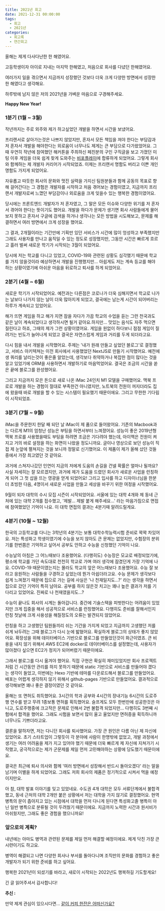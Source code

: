 ```yaml
---
title: 2021년 회고
date: 2021-12-31 00:00:00
tags:
  - 회고
  - 2021년
categories:
  - 회고록
  - 연간회고
---
```


올해는 제게 다사다난한 한 해였어요.

고등학생이자 아이로 지내는 마지막 한해였고, 처음으로 회사를 다녔던 한해였어요.

여러가지 일을 겪으면서 지금까지 성장했던 것보다 더욱 크게 다양한 방면에서 성장한 한 해였다고 생각해요.

하루밖에 남지 않은 저의 2021년을 가벼운 마음으로 구경해주세요.

**Happy New Year!**

### 1분기 (1월 ~ 3월)

작년까지는 주로 외주와 제가 하고싶었던 개발을 하면서 시간을 보냈어요.

프리랜서로 살아가는것은 나쁘지 않았지만, 혼자서 모든 책임을 져야 한다는 부담감과 저 혼자서 개발을 해야한다는 외로움이 너무나도 제게는 큰 부담으로 다가왔었어요. 그때 우연히 작년에 참여했던 해커톤을 주최하신 페친분의 구인 구직글을 보고 가졌던 미팅 이후 게임을 더욱 쉽게 찾게 도와주는 [비포플레이](https://www.rocketpunch.com/companies/beforeplay)에 합류하게 되었어요. 그렇게 회사와 함께하는 제 개발자 커리어가 시작되었죠. 이제는 프리랜서 명함도 버리고 이쁜 개인 명함도 가지게 되었어요.

자유롭고 따듯한 회사의 문화와 멋진 실력을 가지신 팀원분들과 함께 공동의 목표로 향해 걸어간다는 그 경험은 개발자를 시작하고 처음 겪어보는 경험이였고, 지금까지 프리랜서 개발자로써 느꼈던 부담감이나 외로움을 크게 잊을수 있는 행복한 경험이였어요.

당시에는 프론트엔드 개발자가 저 혼자였고, 그 말은 모든 이슈와 다양한 위기를 저 혼자서 겪어야 한다는 뜻이기도 했어요. 개발을 하다가 문제가 생기면 회사 사람들에게 물어보지 못하고 혼자서 구글에 검색을 하거나 생각나는 모든 방법을 시도해보고, 문제를 해결하면서 여러 방면에서 크게 성장을 했어요.

그 결과, 2개월이라는 기간만에 기획만 있던 서비스가 시간에 많이 엉성하고 부족했지만 그래도 사용자를 만나고 움직일 수 있는 정도로 성장했지만, 그동안 시간은 빠르게 흐르고 흘러 벌써 새로운 학기가 시작되는 3월이 되었어요.

당시에 저는 학교를 다니고 있었고, COVID-19와 관련된 상황도 심각했기 때문에 학교를 가지 않을것이라 예상하면서 개발을 진행했지만... 아쉽게도 저는 계속 등교를 해야 하는 상황이였기에 아쉬운 마음을 뒤로하고 퇴사를 하게 되었어요.

### 2분기 (4월 ~ 6월)

새로운 학기가 시작되었어요. 예전과는 다른점은 코로나가 더욱 심해지면서 학교로 나가는 날보다 나가지 않는 날이 더욱 많아지게 되었고, 결국에는 남는게 시간이 되어버리는 하루가 계속되고 있었어요.

해가 뜨면 게임을 하고 해가 지면 잠을 자다가 가끔 학교의 수업을 듣는 그런 천국과도 같은 날이 계속되었다고 생각하시면 될거 같아요.하지만... 맛있는 음식도 자주 먹으면 질린다고 하죠, 그때의 제가 그런 상황이였어요. 게임을 원없이 하다보니 점점 게임이 질려가는 빈도가 늘어나게 되었고 결국은 자연스럽게 게임과 거리를 두게 되더라고요.

다시 힘을 내서 개발을 시작했어요. 주제는 '내가 원래 만들고 싶었던 블로그'로 결정했고, 서비스 아키텍쳐는 이전 회사에서 사용했었던 NextJS로 만들기 시작했어요. 예전에 생 쿼리를 날리는것이 좋은줄 알았는데, 생각보다 취약하거나 복잡한 점이 많다는 것을 알고 있었기에 ORM을 사용하면서 개발하기로 마음먹었어요. 결국은 조금의 시간을 쏟은 끝에 블로그를 완성했어요.

그리고 지금까지 모은 돈으로 새로 나온 iMac 24인치 M1 모델을 구매했어요. 맥북 프로로 개발을 하는 경험이 절대로 부족한건 아니였지만, 노트북의 전원이 꺼지더라도 집에 왔을때 바로 개발을 할 수 있는 시스템이 필요했기 때문이에요. 그리고 무한한 기다림이 시작되었죠.

### 3분기 (7월 ~ 9월)

iMac을 주문한지 한달 째 되던 날 iMac이 제 품으로 들어왔어요. 기존의 Macbook과는 다르게 M1의 엄청난 성능은 부팅을 하면서부터 느껴졌어요. 성능이 좋은 2019년형 맥북 프로를 사용했을때도 부팅을 하려면 조금은 기다려야 했는데, 아이맥은 전원이 켜지고 거의 바로 설정을 하는 화면이 나왔을 정도니까요. 글이나 영상으로 보던 성능이 직접 제 눈앞에 펼쳐지는 것을 보니까 정말로 신기했어요. 이 제품이 제가 올해 샀던 것들 중에서 가장 최고였던 것 같아요.

과거에 스쳐지나갔던 인연이 지금의 저에게 도움의 손길을 건넬 확률은 얼마나 될까요? 사실 자세히는 잘 모르겠지만, 과거에 제가 도움을 드렸던 회사가 새로운 사업을 런칭하게 되어 그 첫 삽을 뜨는 영광을 얻게 되었어요! 그리고 입사를 하고 디자이너님을 한분 더 초빙한 다음, 4명이서 새로운 사업을 만들고 세상을 바꾸기 위한 여정을 시작했어요.

9월이 되자 대학의 수시 모집 시즌이 시작되었어요. 서울에 있는 대학 4개와 제 동네 근처에 있는 대학 2개를 접수했고, '제발... 제발 붙게 해주세요...' 라는 마음가짐으로 면접에 참여했었던 기억이 나요. 이 대학 면접의 결과는 4분기때 알려드릴게요.

### 4분기 (10월 ~ 12월)

한국의 고등학교를 다니는 3학년의 4분기는 보통 대학수학능력시험 준비로 꽉꽉 차있어요. 저는 특성화고 학생이였기에 수능을 보지 않아도 큰 문제는 없었지만, 수험장의 분위기를 한번쯤은 기억하고 싶어서 공부도 안하고 수능을 신청했던 기억이 나요.

수능날의 아침은 그 어느때보다 조용했어요. (다행히도) 수능장은 모교로 배정되었기에, 평소에 학교를 가던 속도대로 천천히 학교로 가며 여러 생각에 잠겼던게 가장 기억에 나요. COVID-19 때문이였는지는 몰라도 학교의 앞은 어느때보다 조용했어요. 수능 잘 보라고 응원하는 사람들을 구경하고 싶었는데 뭔가 아쉽더라고요. 수능 문제가 생각보다 쉽게 느껴졌기 때문에 집으로 가는 길에 사실은 '나 천재일지도...?' 라는 생각을 하면서 집으로 갔던 기억이 특히 남아요.
공부를 하지 않은것 치고는 꽤나 높은 결과가 저를 기다리고 있었어요. 진짜로 나 천재였을지도...?

수능이 끝나도 회사의 시계는 돌아갑니다. 중간에 기술스택을 피벗한다는 어려움이 있었지만 크게 집중을 해서 성공적으로 서비스를 런칭했어요. 다행히도 준비를 잘해서인지 런칭 첫날에 크게 사용성을 해칠정도의 오류는 발견되지 않았어요.

런칭을 하고 고생했던 팀원들끼리 쉬는 기간을 가지게 되었고 지금까지 고생했던 저를 쉬게 놔두려는 그때 블로그가 다시 눈에 밟혔어요. 확실하게 블로그의 상태가 좋지 않았어요. 확장성을 위해 데이터베이스 기반으로 블로그를 만들었던것이 화근이였죠. 큰 비용을 내지 않기 위해서 AWS EC2에 docker로 데이터베이스를 설정했는데, 사용자가 많아졌다 싶으면 EC2가 정지가 되어버렸기 때문이에요.

그래서 블로그를 다시 옮겨야 했어요. 직접 구현은 확실히 재미있었지만 회사 프로젝트처럼 긴 시간동안 관리를 하지 못하기 때문에 static 기반으로 서비스를 만들어야 겠다는 생각이 들었고, 이번에는 Hexo 기반에 테마를 다운로드해서 블로그를 만들었어요. 배포는 어렵게 생각하지 않기 위해서 github-pages 기반으로 만들었어요. 결과적으로 생각해보면 꽤나 좋은 결정이였던 것 같아요.

올해는 또 면허도 취득했어요. 3시간의 학과 공부와 4시간의 장내기능 6시간의 도로주행 연수를 받고 무려 1종보통 면허를 획득했어요. 슬프게도 모두 한번만에 성공한것은 아니고, 도로주행중에 크고작은 문제로 인해서 2번 불합격 되었지만... 다행히도 3번째 시험에서 합격을 했어요. 그래도 시험을 보면서 많이 울고 울었지만 면허증을 획득하니까 너무나도 기쁘더라고요.

결론을 말하자면, 저는 다니던 회사를 퇴사했어요. 가장 큰 원인은 다름 아닌 제 자신에 있었어요. 초기 스타트업이 그렇듯이 각 분야에 사람이 한명밖에 없었고, 개발 과정에서 생기는 여러 어려움을 제가 지고 있어야 했기 때문에 더욱 빠르게 제 자신에 지쳐가기 시작했고, 궁극적으로는 제가 군문제를 제일 먼저 고민해야하는 상황에 당도했기 때문이에요.

결국은 최근에 퇴사 의사와 함께 '여러 방면에서 성장해서 반드시 돌아오겠다' 라는 말을 남기며 이별을 하게 되었어요. 그래도 저희 회사의 제품은 정기적으로 시켜서 먹을 예정이지만요.

아 참, 대학 발표 이야기를 잊고 있었네요. 수도권 4개 대학은 모두 서류단계에서 불합격 했고, 동네 근처의 대학 2개만 붙은 상황에서 저는 대학을 가지 않기로 결정했어요. 현역 병특의 문이 좁아지고 있는 시점에서 대학을 먼저 다니게 된다면 특성화고졸 병특이 아닌 일반 병특으로 분류될 것이 두려웠기 때문이에요. 지금까지 노력한 시간과 원서비가 아쉬웠지만, 그래도 좋은 경험을 했으니까요!

### 앞으로의 계획?

내년에는 아마도 병역과 관련된 문제를 제일 먼저 해결할 예정이에요. 제게 닥친 가장 큰 시련이기도 하고요.

병역이 해결되고 나면 다양한 회사나 부서를 돌아다니며 조직만의 문화를 경험하고 좋은 개발자가 되기 위한 준비를 하고 싶어요.

행복한 2021년이 되셨기를 바라고, 새로이 시작되는 2022년도 행복하길 기도할게요!

긴 글 읽어주셔서 감사합니다!

**추신 :**

만약 제게 관심이 있으시다면... [같이 커피 한잔은 어떠신가요?](mailto:pinot.kim@kakao.com?subject=%EA%B0%99%EC%9D%B4%20%EC%BB%A4%ED%94%BC%20%ED%95%9C%EC%9E%94%20%ED%95%98%EC%8B%A4%EB%9E%98%EC%9A%94?&body=%EC%A0%80%EC%99%80%20%EC%BB%A4%ED%94%BC%20%ED%95%9C%EC%9E%94%EC%9D%84%20%ED%95%B4%EC%A3%BC%EC%8B%9C%EA%B2%A0%EB%8B%A4%EB%8B%88%20%EC%A0%95%EB%A7%90%EB%A1%9C%20%EA%B0%90%EC%82%AC%ED%95%98%EB%8B%A4%EB%8A%94%20%EB%A7%90%EC%94%80%EC%9D%84%20%EC%9D%B4%EB%A0%87%EA%B2%8C%EB%82%98%EB%A7%88%20%EB%93%9C%EB%A6%AC%EA%B3%A0%20%EC%8B%B6%EB%84%A4%EC%9A%94!%20%F0%9F%99%87%E2%80%8D%E2%99%80%EF%B8%8F%0D%0A%EA%B0%80%EB%8A%A5%ED%95%98%EC%8B%A0%20%EC%8B%9C%EA%B0%84%EA%B3%BC%20%ED%9D%AC%EB%A7%9D%ED%95%98%EC%8B%9C%EB%8A%94%20%EC%9E%A5%EC%86%8C%20%EA%B7%B8%EB%A6%AC%EA%B3%A0%20%EB%AA%A9%EC%A0%81%EC%9D%84%20%EB%A7%90%EC%94%80%EC%A3%BC%EC%8B%9C%EB%A9%B4%20%EB%B9%A0%EB%A5%B8%20%EC%8B%9C%EA%B0%84%EC%95%88%EC%97%90%20%EB%8B%B5%EC%8B%A0%EB%93%9C%EB%A6%B4%EA%B2%8C%EC%9A%94!%0D%0A%0D%0A%EA%B0%84%EB%8B%A8%ED%95%9C%20%EC%A0%95%EB%B3%B4%20:%0D%0A%EC%A0%80%EB%8A%94%20%EA%B2%BD%EA%B8%B0%EB%8F%84%20%EB%82%A8%EB%B6%80%EC%97%90%20%EC%82%B4%EA%B3%A0%20%EC%9E%88%EC%96%B4%EC%84%9C%20%EC%84%9C%EC%9A%B8/%EA%B2%BD%EA%B8%B0%20%EC%A7%80%EC%97%AD%EC%97%90%20%ED%95%9C%EC%A0%95%ED%95%B4%EC%84%9C%EB%A7%8C%20%EA%B0%88%20%EC%88%98%20%EC%9E%88%EC%96%B4%EC%9A%94!%0D%0A%EC%8B%9C%EA%B0%84%EC%9D%80%20%ED%81%AC%EA%B2%8C%20%EC%83%81%EA%B4%80%20%EC%97%86%EC%A7%80%EB%A7%8C,%20%EC%A0%90%EC%8B%AC%EC%8B%9C%EA%B0%84%EC%AF%A4%EC%97%90%20%EC%97%AC%EC%9C%A0%EB%A1%AD%EA%B2%8C%20%EB%B6%88%EB%9F%AC%EC%A3%BC%EC%8B%9C%EB%A9%B4%20%EA%B0%88%20%EC%88%98%20%EC%9E%88%EC%9D%84%20%EA%B2%83%20%EA%B0%99%EC%95%84%EC%9A%94%20%E2%9C%8C%EF%B8%8F%0D%0A%0D%0A%0D%0A%EC%96%B8%EC%A0%9C%20%EC%BB%A4%ED%94%BC%EB%A5%BC%20%EB%A7%88%EC%8B%A4%EA%B9%8C%EC%9A%94?%20:%0D%0A%EC%96%B4%EB%94%94%EC%84%9C%20%EC%BB%A4%ED%94%BC%EB%A5%BC%20%EB%A7%88%EC%8B%A4%EA%B9%8C%EC%9A%94?%20:%0D%0A%EC%96%B4%EB%96%A4%20%EC%9D%B4%EC%9C%A0%EB%A1%9C%20%EB%A7%88%EC%8B%9C%EA%B3%A0%20%EC%8B%B6%EC%9C%BC%EC%8B%A0%EA%B0%80%EC%9A%94?%20:%0D%0A%EB%8B%B9%EC%8B%A0%EC%9D%80%20%EB%88%84%EA%B5%AC%EC%8B%A0%EA%B0%80%EC%9A%94?%20:%0D%0A%0D%0A%0D%0A%EA%B0%90%EC%82%AC%ED%95%A9%EB%8B%88%EB%8B%A4!%0D%0A%ED%96%89%EB%B3%B5%ED%95%9C%20%ED%95%98%EB%A3%A8%20%EB%90%98%EC%84%B8%EC%9A%94%20%3C3)
